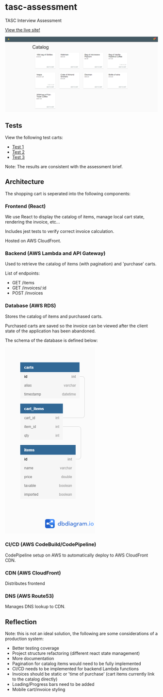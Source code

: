 # tasc-assessment
TASC Interview Assessment

[View the live site!](https://tasc.mitchell.mosure.me)

![Screenshot](https://raw.githubusercontent.com/Mosure/tasc-assessment/master/documentation/screenshot.png)

## Tests
View the following test carts:
* [Test 1](https://tasc.mitchell.mosure.me/invoice/test1)
* [Test 2](https://tasc.mitchell.mosure.me/invoice/test2)
* [Test 3](https://tasc.mitchell.mosure.me/invoice/test3)

Note: The results are consistent with the assessment brief.

## Architecture
The shopping cart is seperated into the following components:

### Frontend (React)
We use React to display the catalog of items, manage local cart state, rendering the invoice, etc...

Includes jest tests to verify correct invoice calculation.

Hosted on AWS CloudFront.

### Backend (AWS Lambda and API Gateway)
Used to retrieve the catalog of items (with pagination) and 'purchase' carts.

List of endpoints:
* GET /items
* GET /invoices/:id
* POST /invoices

### Database (AWS RDS)
Stores the catalog of items and purchased carts.

Purchased carts are saved so the invoice can be viewed after the client state of the application has been abandoned.

The schema of the database is defined below:

![Database Schema](https://raw.githubusercontent.com/Mosure/tasc-assessment/master/documentation/db_schema.png)

### CI/CD (AWS CodeBuild/CodePipeline)
CodePipeline setup on AWS to automatically deploy to AWS CloudFront CDN.

### CDN (AWS CloudFront)
Distributes frontend

### DNS (AWS Route53)
Manages DNS lookup to CDN.

## Reflection
Note: this is not an ideal solution, the following are some considerations of a production system:
* Better testing coverage
* Project structure refactoring (different react state management)
* More documentation
* Pagination for catalog items would need to be fully implemented
* CI/CD needs to be implemented for backend Lambda functions
* Invoices should be static or 'time of purchase' (cart items currently link to the catalog directly)
* Loading/Progress bars need to be added
* Mobile cart/invoice styling
